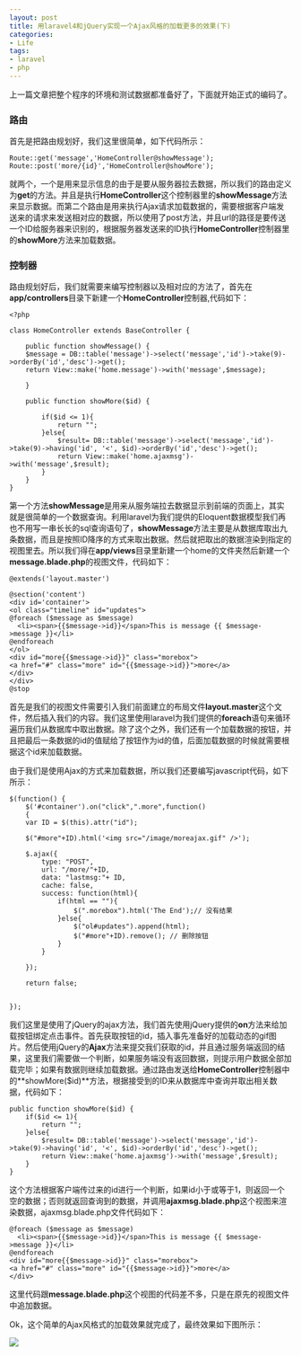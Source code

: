 ```yaml
---
layout: post
title: 用laravel4和jQuery实现一个Ajax风格的加载更多的效果(下)
categories:
- Life
tags:
- laravel
- php
---
```


上一篇文章把整个程序的环境和测试数据都准备好了，下面就开始正式的编码了。

### 路由 ###

首先是把路由规划好，我们这里很简单，如下代码所示：

    Route::get('message','HomeController@showMessage');
	Route::post('more/{id}','HomeController@showMore');

就两个，一个是用来显示信息的由于是要从服务器拉去数据，所以我们的路由定义为**get**的方法。并且是执行**HomeController**这个控制器里的**showMessage**方法来显示数据。而第二个路由是用来执行Ajax请求加载数据的，需要根据客户端发送来的请求来发送相对应的数据，所以使用了post方法，并且url的路径是要传送一个ID给服务器来识别的，根据服务器发送来的ID执行**HomeController**控制器里的**showMore**方法来加载数据。

### 控制器 ###

路由规划好后，我们就需要来编写控制器以及相对应的方法了，首先在**app/controllers**目录下新建一个**HomeController**控制器,代码如下：

    <?php

	class HomeController extends BaseController {

		public function showMessage() {
		$message = DB::table('message')->select('message','id')->take(9)->orderBy('id','desc')->get();
		return View::make('home.message')->with('message',$message);
		
		}
	
		public function showMore($id) {
	
			if($id <= 1){
				return "";
			}else{
				$result= DB::table('message')->select('message','id')->take(9)->having('id', '<', $id)->orderBy('id','desc')->get();
				return View::make('home.ajaxmsg')->with('message',$result);
			}
		}
	}

第一个方法**showMessage**是用来从服务端拉去数据显示到前端的页面上，其实就是很简单的一个数据查询。利用laravel为我们提供的Eloquent数据模型我们再也不用写一串长长的sql查询语句了，**showMessage**方法主要是从数据库取出九条数据，而且是按照ID降序的方式来取出数据。然后就把取出的数据渲染到指定的视图里去。所以我们得在**app/views**目录里新建一个home的文件夹然后新建一个**message.blade.php**的视图文件，代码如下：

    @extends('layout.master')

	@section('content')
	<div id='container'>
	<ol class="timeline" id="updates">
	@foreach ($message as $message)
	  <li><span>{{$message->id}}</span>This is message {{ $message->message }}</li>
	@endforeach
	</ol>
	<div id="more{{$message->id}}" class="morebox">
	<a href="#" class="more" id="{{$message->id}}">more</a>
	</div>
	</div>
	@stop

首先是我们的视图文件需要引入我们前面建立的布局文件**layout.master**这个文件，然后插入我们的内容。我们这里使用laravel为我们提供的**foreach**语句来循环遍历我们从数据库中取出数据。除了这个之外，我们还有一个加载数据的按钮，并且把最后一条数据的id的值赋给了按钮作为id的值，后面加载数据的时候就需要根据这个id来加载数据。

由于我们是使用Ajax的方式来加载数据，所以我们还要编写javascript代码，如下所示：

    $(function() {
		$('#container').on("click",".more",function() 
		{
		var ID = $(this).attr("id");

		$("#more"+ID).html('<img src="/image/moreajax.gif" />');
	
		$.ajax({
			type: "POST",
			url: "/more/"+ID,
			data: "lastmsg:"+ ID, 
			cache: false,
			success: function(html){
				if(html == ""){
					$(".morebox").html('The End');// 没有结果
				}else{
					$("ol#updates").append(html);
					$("#more"+ID).remove(); // 删除按钮
				}
			}
	
		});
	
		return false;
                 

	});

我们这里是使用了jQuery的ajax方法，我们首先使用jQuery提供的**on**方法来给加载按钮绑定点击事件。首先获取按钮的id，插入事先准备好的加载动态的gif图片。然后使用jQuery的**Ajax**方法来提交我们获取的id，并且通过服务端返回的结果，这里我们需要做一个判断，如果服务端没有返回数据，则提示用户数据全部加载完毕；如果有数据则继续加载数据。通过路由发送给**HomeController**控制器中的**showMore($id)**方法，根据接受到的ID来从数据库中查询并取出相关数据，代码如下：

    public function showMore($id) {
		if($id <= 1){
			return "";
		}else{
			$result= DB::table('message')->select('message','id')->take(9)->having('id', '<', $id)->orderBy('id','desc')->get();
			return View::make('home.ajaxmsg')->with('message',$result);
		}
	}

这个方法根据客户端传过来的id进行一个判断，如果id小于或等于1，则返回一个空的数据；否则就返回查询到的数据，并调用**ajaxmsg.blade.php**这个视图来渲染数据，ajaxmsg.blade.php文件代码如下：

    @foreach ($message as $message)
	  <li><span>{{$message->id}}</span>This is message {{ $message->message }}</li>
	@endforeach
	<div id="more{{$message->id}}" class="morebox">
	<a href="#" class="more" id="{{$message->id}}">more</a>
	</div>

这里代码跟**message.blade.php**这个视图的代码差不多，只是在原先的视图文件中追加数据。

Ok，这个简单的Ajax风格式的加载效果就完成了，最终效果如下图所示：

![](http://pic.yupoo.com/reicky_v/DrehvDYA/medium.jpg)




